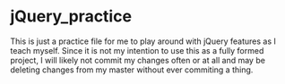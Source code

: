 # jQuery_practice

This is just a practice file for me to play around with jQuery features as I teach myself. 
Since it is not my intention to use this as a fully formed project, 
I will likely not commit my changes often or at all and may be deleting
changes from my master without ever commiting a thing.
